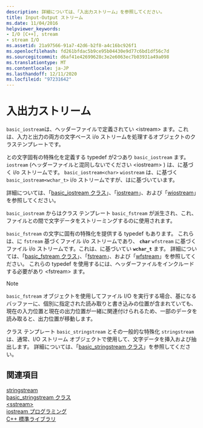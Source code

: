 ```yaml
---
description: 詳細については、「入出力ストリーム」を参照してください。
title: Input-Output ストリーム
ms.date: 11/04/2016
helpviewer_keywords:
- I/O [C++], stream
- stream I/O
ms.assetid: 21a97566-91a7-42d6-b2f8-a4c16bc926f1
ms.openlocfilehash: fd261bfdac5b9ce95b04430e9d77c6bd1df56c7d
ms.sourcegitcommit: d6af41e42699628c3e2e6063ec7b03931a49a098
ms.translationtype: MT
ms.contentlocale: ja-JP
ms.lasthandoff: 12/11/2020
ms.locfileid: "97231642"
---
```

# <a name="inputoutput-streams"></a>入出力ストリーム

`basic_iostream`は、ヘッダーファイルで定義されてい \<istream> ます。これは、入力と出力の両方の文字ベース i/o ストリームを処理するオブジェクトのクラステンプレートです。

との文字固有の特殊化を定義する typedef が2つあり `basic_iostream` ます。 `iostream` (ヘッダーファイルと混同しないでください \<iostream> ) は、に基づく i/o ストリームです。 `basic_iostream<char>` `wiostream` は、に基づく `basic_iostream<wchar_t>` i/o ストリームですが、はに基づいています。

詳細については、「[basic_iostream クラス](../standard-library/basic-iostream-class.md)」、「[iostream](../standard-library/basic-iostream-class.md)」、および「[wiostream](../standard-library/basic-iostream-class.md)」を参照してください。

`basic_iostream` からはクラス テンプレート `basic_fstream` が派生され、これ、ファイルとの間で文字データをストリーミングするのに使用されます。

`basic_fstream` の文字に固有の特殊化を提供する typedef もあります。 これらは、に `fstream` 基づくファイル i/o ストリームであり、 **`char`** `wfstream` に基づくファイル i/o ストリームです。これは、に基づいてい **`wchar_t`** ます。 詳細については、「[basic_fstream クラス](../standard-library/basic-fstream-class.md)」、「[fstream](../standard-library/basic-fstream-class.md)」、および「[wfstream](../standard-library/basic-fstream-class.md)」を参照してください。 これらの typedef を使用するには、ヘッダーファイルをインクルードする必要があり \<fstream> ます。

> [!NOTE]
> `basic_fstream` オブジェクトを使用してファイル I/O を実行する場合、基になるバッファーに、個別に指定された読み取りと書き込みの位置が含まれていても、現在の入力位置と現在の出力位置が一緒に関連付けられるため、一部のデータを読み取ると、出力位置が移動します。

クラス テンプレート `basic_stringstream` とその一般的な特殊化 `stringstream` は、通常、I/O ストリーム オブジェクトで使用して、文字データを挿入および抽出します。 詳細については、「[basic_stringstream クラス](../standard-library/basic-stringstream-class.md)」を参照してください。

## <a name="see-also"></a>関連項目

[stringstream](../standard-library/basic-stringstream-class.md)\
[basic_stringstream クラス](../standard-library/basic-stringstream-class.md)\
[\<sstream>](../standard-library/sstream.md)\
[iostream プログラミング](../standard-library/iostream-programming.md)\
[C++ 標準ライブラリ](../standard-library/cpp-standard-library-reference.md)
